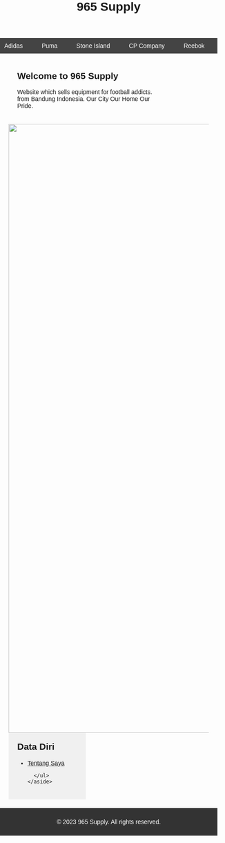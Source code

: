 <!DOCTYPE html>
<html>
<head>
  <title>965 Supply</title>
  <style>
    body {
      font-family: Arial, sans-serif;
      margin: 0;
      padding: 0;
    }

    header {
      background-color: #00431A;
      color: #fff;
      padding: 20px;
      text-align: center;
    }

    header h1 {
      margin: 0;
    }

    nav {
      background-color: #444;
      padding: 10px;
    }

    nav ul {
      list-style: none;
      margin: 0;
      padding: 0;
      display: flex;
      justify-content: space-between;
    }

    nav li {
      margin-right: 20px;
    }

    nav a {
      color: #fff;
      text-decoration: none;
    }

    main {
      display: flex;
      flex-wrap: wrap;
      justify-content: space-between;
      padding: 20px;
    }

    section {
      flex-basis: 70%;
      padding: 20px;
    }

    aside {
      flex-basis: 30%;
      padding: 20px;
      background-color: #f0f0f0;
    }

    h2 {
      margin-top: 0;
    }

    footer {
      background-color: #333;
      color: #fff;
      padding: 10px;
      text-align: center;
      clear: both;
    }
  </style>
</head>
<body>
  <header>
    <h1>965 Supply</h1>
  </header>
  <nav>
    <ul>
      <li><a href="adidas.html">Adidas</a></li>
      <li><a href="puma.html">Puma</a></li>
      <li><a href="stoneisland.html">Stone Island</a></li>
      <li><a href="cp.html">CP Company</a></li>
      <li><a href="reebok.html">Reebok</a></li>
    </ul>
  </nav>
  <main>
    <section>
      <h2>Welcome to 965 Supply</h2>
      <p>Website which sells equipment for football addicts. from Bandung Indonesia. Our City Our Home Our Pride.</p>
    </section>
    <img src="banner.png" width="1410px">
    <aside>
      <h2>Data Diri</h2>
      <ul>
        <li><a href="dtdr.html">Tentang Saya</a></li>
     
      </ul>
    </aside>
  </main>
  <footer>
    <p>&copy; 2023 965 Supply. All rights reserved.</p>
  </footer>
</body>
</html>
